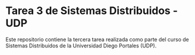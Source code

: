 # Tarea 3 de Sistemas Distribuidos - UDP
Este repositorio contiene la tercera tarea realizada como parte del curso de Sistemas Distribuidos de la Universidad Diego Portales (UDP).
